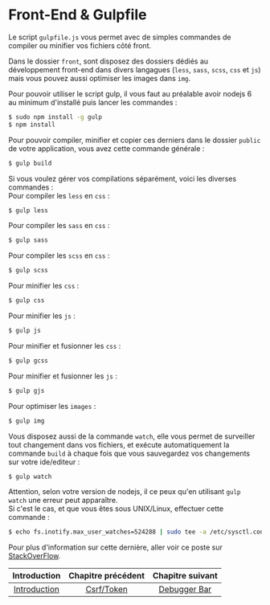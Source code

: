 # Front-End & Gulpfile

Le script `gulpfile.js` vous permet avec de simples commandes de compiler ou minifier vos fichiers côté front.

Dans le dossier `front`, sont disposez des dossiers dédiés au développement front-end dans divers langagues (`less`, `sass`, `scss`, `css` et `js`) mais vous pouvez aussi optimiser les images dans `img`.

Pour pouvoir utiliser le script gulp, il vous faut au préalable avoir nodejs 6 au minimum d'installé puis lancer les commandes :
```bash
$ sudo npm install -g gulp
$ npm install
```

Pour pouvoir compiler, minifier et copier ces derniers dans le dossier `public` de votre application, vous avez cette commande générale :
``` bash
$ gulp build
```

Si vous voulez gérer vos compilations séparément, voici les diverses commandes :<br>
Pour compiler les `less` en `css` :
``` bash
$ gulp less
```

Pour compiler les `sass` en `css` :
``` bash
$ gulp sass
```

Pour compiler les `scss` en `css` :
``` bash
$ gulp scss
```

Pour minifier les `css` :
``` bash
$ gulp css
```

Pour minifier les `js` :
``` bash
$ gulp js
```

Pour minifier et fusionner les `css` :
``` bash
$ gulp gcss
```

Pour minifier et fusionner les `js` :
``` bash
$ gulp gjs
```

Pour optimiser les `images` :
``` bash
$ gulp img
```

Vous disposez aussi de la commande `watch`, elle vous permet de surveiller tout changement dans vos fichiers, et exécute automatiquement la commande `build` à chaque fois que vous sauvegardez vos changements sur votre ide/editeur :
``` bash
$ gulp watch
```

Attention, selon votre version de nodejs, il ce peux qu'en utilisant `gulp watch` une erreur peut apparaître.<br>
Si c'est le cas, et que vous êtes sous UNIX/Linux, effectuer cette commande :
```bash
$ echo fs.inotify.max_user_watches=524288 | sudo tee -a /etc/sysctl.conf && sudo sysctl -p
```
Pour plus d'information sur cette dernière, aller voir ce poste sur [StackOverFlow](https://stackoverflow.com/questions/16748737/grunt-watch-error-waiting-fatal-error-watch-enospc).

| Introduction | Chapitre précédent | Chapitre suivant |
| :---------------------: | :--------------: | :--------------: |
| [Introduction](https://github.com/SimonDevelop/slim-doctrine/blob/master/docs/introduction.md) | [Csrf/Token](https://github.com/SimonDevelop/slim-doctrine/blob/master/docs/chapter05.md) | [Debugger Bar](https://github.com/SimonDevelop/slim-doctrine/blob/master/docs/chapter07.md) |
